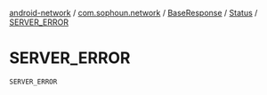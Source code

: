 [android-network](../../../index.md) / [com.sophoun.network](../../index.md) / [BaseResponse](../index.md) / [Status](index.md) / [SERVER_ERROR](./-s-e-r-v-e-r_-e-r-r-o-r.md)

# SERVER_ERROR

`SERVER_ERROR`